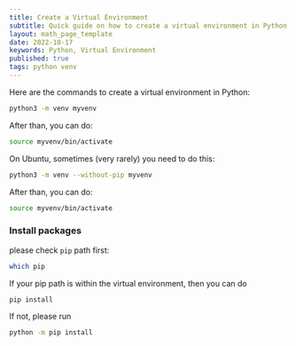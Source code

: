 ```yaml
---
title: Create a Virtual Environment
subtitle: Quick guide on how to create a virtual environment in Python
layout: math_page_template
date: 2022-10-17
keywords: Python, Virtual Environment
published: true
tags: python venv
---
```


Here are the commands to create a virtual environment in Python: 


```bash
python3 -m venv myvenv
```

After than, you can do:

```bash
source myvenv/bin/activate
```


On Ubuntu, sometimes (very rarely) you need to do this:

```bash
python3 -m venv --without-pip myvenv
```

After than, you can do:

```bash
source myvenv/bin/activate
```

###  Install packages

please check `pip` path first:

```bash
which pip
```

If your pip path is within the virtual environment, then you can do 

```bash
pip install
```

If not, please run

```bash
python -m pip install
```